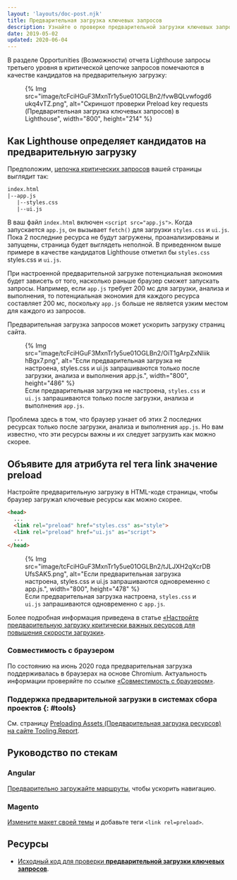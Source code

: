 ```yaml
---
layout: 'layouts/doc-post.njk'
title: Предварительная загрузка ключевых запросов
description: Узнайте о проверке предварительной загрузки ключевых запросов.
date: 2019-05-02
updated: 2020-06-04
---
```


В разделе Opportunities (Возможности) отчета Lighthouse запросы третьего уровня в критической цепочке запросов помечаются в качестве кандидатов на предварительную загрузку:

<figure>{% Img src="image/tcFciHGuF3MxnTr1y5ue01OGLBn2/fvwBQLvwfogd6ukq4vTZ.png", alt="Скриншот проверки Preload key requests (Предварительная загрузка ключевых запросов) в Lighthouse", width="800", height="214" %}</figure>

## Как Lighthouse определяет кандидатов на предварительную загрузку

Предположим, [цепочка критических запросов](/docs/lighthouse/performance/critical-request-chains/) вашей страницы выглядит так:

```html
index.html
|--app.js
   |--styles.css
   |--ui.js
```

В ваш файл `index.html` включен `<script src="app.js">`. Когда запускается `app.js`, он вызывает `fetch()` для загрузки `styles.css` и `ui.js`. Пока 2 последние ресурса не будут загружены, проанализированы и запущены, страница будет выглядеть неполной. В приведенном выше примере в качестве кандидатов Lighthouse отметил бы `styles.css` styles.css и `ui.js`.

При настроенной предварительной загрузке потенциальная экономия будет зависеть от того, насколько раньше браузер сможет запускать запросы. Например, если `app.js` требует 200 мс для загрузки, анализа и выполнения, то потенциальная экономия для каждого ресурса составляет 200 мс, поскольку `app.js` больше не является узким местом для каждого из запросов.

Предварительная загрузка запросов может ускорить загрузку страниц сайта.

<figure>{% Img src="image/tcFciHGuF3MxnTr1y5ue01OGLBn2/OiT1gArpZxNliikhBgx7.png", alt="Если предварительная загрузка не настроена, styles.css и ui.js запрашиваются только после загрузки, анализа и выполнения app.js.", width="800", height="486" %} <figcaption> Если предварительная загрузка не настроена, <code>styles.css</code> и <code>ui.js</code> запрашиваются только после загрузки, анализа и выполнения <code>app.js</code>. </figcaption></figure>

Проблема здесь в том, что браузер узнает об этих 2 последних ресурсах только после загрузки, анализа и выполнения `app.js`. Но вам известно, что эти ресурсы важны и их следует загрузить как можно скорее.

## Объявите для атрибута rel тега link значение preload

Настройте предварительную загрузку в HTML-коде страницы, чтобы браузер загружал ключевые ресурсы как можно скорее.

```html
<head>
  ...
  <link rel="preload" href="styles.css" as="style">
  <link rel="preload" href="ui.js" as="script">
  ...
</head>
```

<figure>{% Img src="image/tcFciHGuF3MxnTr1y5ue01OGLBn2/tJLJXH2qXcrDBUfsSAK5.png", alt="Если предварительная загрузка настроена, styles.css и ui.js запрашиваются одновременно с app.js.", width="800", height="478" %} <figcaption> Если предварительная загрузка настроена, <code>styles.css</code> и <code>ui.js</code> запрашиваются одновременно с <code>app.js</code>. </figcaption></figure>

Более подробная информация приведена в статье [«Настройте предварительную загрузку критически важных ресурсов для повышения скорости загрузки»](https://web.dev/articles/preload-critical-assets).

### Совместимость с браузером

По состоянию на июнь 2020 года предварительная загрузка поддерживалась в браузерах на основе Chromium. Актуальность информации проверяйте по ссылке [«Совместимость с браузером»](https://developer.mozilla.org/docs/Web/HTML/Preloading_content#Browser_compatibility).

### Поддержка предварительной загрузки в системах сбора проектов {: #tools}

См. страницу [Preloading Assets (Предварительная загрузка ресурсов) на сайте Tooling.Report](https://bundlers.tooling.report/non-js-resources/html/preload-assets/?utm_source=web.dev&utm_campaign=lighthouse&utm_medium=uses-rel-preload).

## Руководство по стекам

### Angular

[Предварительно загружайте маршруты](https://web.dev/articles/route-preloading-in-angular), чтобы ускорить навигацию.

### Magento

[Измените макет своей темы](https://devdocs.magento.com/guides/v2.3/frontend-dev-guide/layouts/xml-manage.html) и добавьте теги `<link rel=preload>`.

## Ресурсы

- [Исходный код для проверки **предварительной загрузки ключевых запросов**](https://github.com/GoogleChrome/lighthouse/blob/master/lighthouse-core/audits/uses-rel-preload.js).
